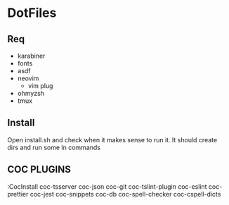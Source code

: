 # DotFiles

## Req
- karabiner
- fonts
- asdf
- neovim
  - vim plug
- ohmyzsh
- tmux

## Install

Open install.sh and check when it makes sense to run it. It should create dirs
and run some ln commands

## COC PLUGINS
:CocInstall coc-tsserver coc-json coc-git coc-tslint-plugin coc-eslint coc-prettier coc-jest coc-snippets coc-db coc-spell-checker coc-cspell-dicts
